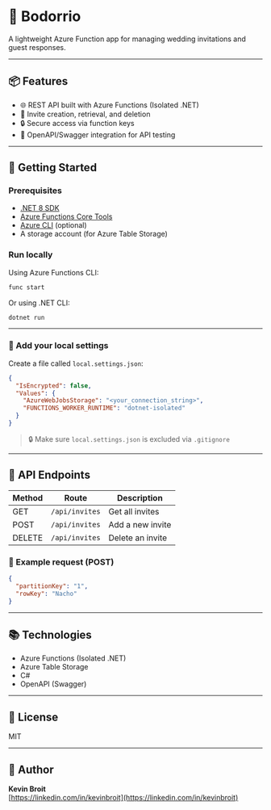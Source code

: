 # 💒 Bodorrio

A lightweight Azure Function app for managing wedding invitations and guest responses.

---

## 📦 Features

- 🌐 REST API built with Azure Functions (Isolated .NET)
- 📄 Invite creation, retrieval, and deletion
- 🔒 Secure access via function keys
- 🧪 OpenAPI/Swagger integration for API testing

---

## 🚀 Getting Started

### Prerequisites

- [.NET 8 SDK](https://dotnet.microsoft.com/en-us/download)
- [Azure Functions Core Tools](https://learn.microsoft.com/en-us/azure/azure-functions/functions-run-local)
- [Azure CLI](https://learn.microsoft.com/en-us/cli/azure/install-azure-cli) (optional)
- A storage account (for Azure Table Storage)

### Run locally

Using Azure Functions CLI:

```bash
func start
```

Or using .NET CLI:

```bash
dotnet run
```

---

### 🔐 Add your local settings

Create a file called `local.settings.json`:

```json
{
  "IsEncrypted": false,
  "Values": {
    "AzureWebJobsStorage": "<your_connection_string>",
    "FUNCTIONS_WORKER_RUNTIME": "dotnet-isolated"
  }
}
```

> 🔒 Make sure `local.settings.json` is excluded via `.gitignore`

---

## 🧪 API Endpoints

| Method | Route         | Description        |
|--------|---------------|--------------------|
| GET    | `/api/invites` | Get all invites    |
| POST   | `/api/invites` | Add a new invite   |
| DELETE | `/api/invites` | Delete an invite   |

### 📝 Example request (POST)

```json
{
  "partitionKey": "1",
  "rowKey": "Nacho"
}
```

---

## 📚 Technologies

- Azure Functions (Isolated .NET)
- Azure Table Storage
- C#
- OpenAPI (Swagger)

---

## 📄 License

MIT

---

## 👤 Author

**Kevin Broit**  
[https://linkedin.com/in/kevinbroit](https://linkedin.com/in/kevinbroit)
